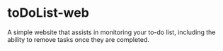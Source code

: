 # toDoList-web
A simple website that assists in monitoring your to-do list, including the ability to remove tasks once they are completed.
